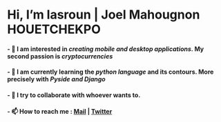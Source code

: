 # Hi, I’m lasroun | Joel Mahougnon HOUETCHEKPO
#### - 👀 I am interested in _creating mobile and desktop applications_. My second passion is _cryptocurrencies_
#### - 🌱 I am currently learning the _python language_ and its contours. More precisely with _Pyside and Django_
#### - 💞️ I try to collaborate with whoever wants to.
#### - 📫 How to reach me : [Mail](joelmahougnon111@gmail.com) | [Twitter](https://twitter.com/lasroun)

<!---
lasroun/lasroun is a ✨ special ✨ repository because its `README.md` (this file) appears on your GitHub profile.
You can click the Preview link to take a look at your changes.
--->
